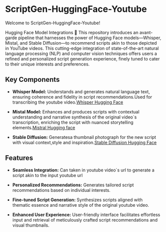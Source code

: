 
# ScriptGen-HuggingFace-Youtube

Welcome to ScriptGen-HuggingFace-Youtube!

Hugging Face Model Integrations 🚀
This repository introduces an avant-garde pipeline that harnesses the power of Hugging Face models—Whisper, Mistal, and Stable Diffusion—to recommend scripts akin to those depicted in YouTube videos. This cutting-edge integration of state-of-the-art natural language processing (NLP) and computer vision techniques offers users a refined and personalized script generation experience, finely tuned to cater to their unique interests and preferences.

## Key Components

- **Whisper Model:** Understands and generates natural language text, ensuring coherence and fidelity in script recommendations.Used for transcribing the youtube video.[Whisper Hugging Face](https://huggingface.co/openai/whisper-large-v3)
  
- **Mistal Model:** Enhances and produces scripts with contextual understanding and narrative synthesis of the original video`s transcription, enriching the script with nuanced storytelling elements.[Mistral Hugging face](https://huggingface.co/mistralai/Mistral-7B-Instruct-v0.2)
  
- **Stable Diffusion:** Generatesa thumbnail photograph for the new script with visual context,style and inspiration.[Stable Diffusion Hugging Face](https://huggingface.co/stabilityai/stable-diffusion-xl-base-1.0)

## Features

- **Seamless Integration:** Can taken in youtube video`s url to generate a script akin to the input youtube url
  
- **Personalized Recommendations:** Generates tailored script recommendations based on individual interests.
  
- **Fine-tuned Script Generation:** Synthesizes scripts aligned with thematic essence and narrative style of the original youtube video.
  
- **Enhanced User Experience:** User-friendly interface facilitates effortless input and retrieval of meticulously crafted script recommendations and visual thumbnails.
